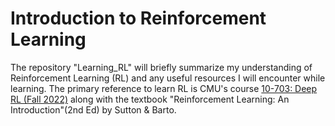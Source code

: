 # Introduction to Reinforcement Learning
The repository "Learning_RL" will briefly summarize my understanding of Reinforcement Learning (RL) and any useful resources I will encounter while learning. The primary reference to learn RL is CMU's course [10-703: Deep RL (Fall 2022)](https://cmudeeprl.github.io/703website_f22/) along with the textbook "Reinforcement Learning: An Introduction"(2nd Ed) by Sutton & Barto.






















[^1]: Botvinick, M., Wang, J. X., Dabney, W., Miller, K. J., and Kurth-Nelson, Z. (2020), “Deep Reinforcement Learning and Its Neuroscientific Implications,” Neuron, Elsevier BV. DOI: https://doi.org/10.1016/j.neuron.2020.06.014.

